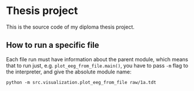 # Thesis project

This is the source code of my diploma thesis project.

## How to run a specific file
Each file run must have information about the parent module, which means that to run just, e.g. `plot_eeg_from_file.main()`, you have to pass `-m` flag to the interpreter, and give the absolute module name:

```
python -m src.visualization.plot_eeg_from_file raw/1a.tdt
```
